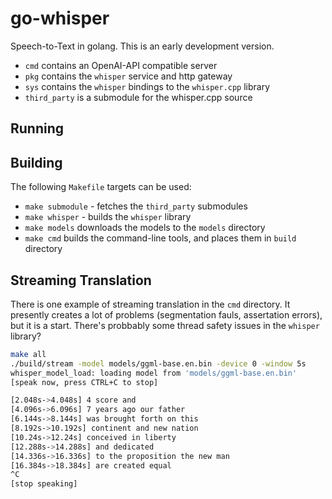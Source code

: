 # go-whisper

Speech-to-Text in golang. This is an early development version.

* `cmd` contains an OpenAI-API compatible server
* `pkg` contains the `whisper` service and http gateway
* `sys` contains the `whisper` bindings to the `whisper.cpp` library
* `third_party` is a submodule for the whisper.cpp source

## Running

## Building

The following `Makefile` targets can be used:

  * `make submodule` - fetches the `third_party` submodules
  * `make whisper` - builds the `whisper` library
  * `make models` downloads the models to the `models` directory
  * `make cmd` builds the command-line tools, and places them in `build` directory

## Streaming Translation

There is one example of streaming translation in the `cmd` directory. It presently creates a lot
of problems (segmentation fauls, assertation errors), but it is a start. There's probbably some thread
safety issues in the `whisper` library?

```bash
make all
./build/stream -model models/ggml-base.en.bin -device 0 -window 5s
whisper_model_load: loading model from 'models/ggml-base.en.bin'
[speak now, press CTRL+C to stop]

[2.048s->4.048s] 4 score and
[4.096s->6.096s] 7 years ago our father
[6.144s->8.144s] was brought forth on this
[8.192s->10.192s] continent and new nation
[10.24s->12.24s] conceived in liberty
[12.288s->14.288s] and dedicated
[14.336s->16.336s] to the proposition the new man
[16.384s->18.384s] are created equal
^C
[stop speaking]
```
